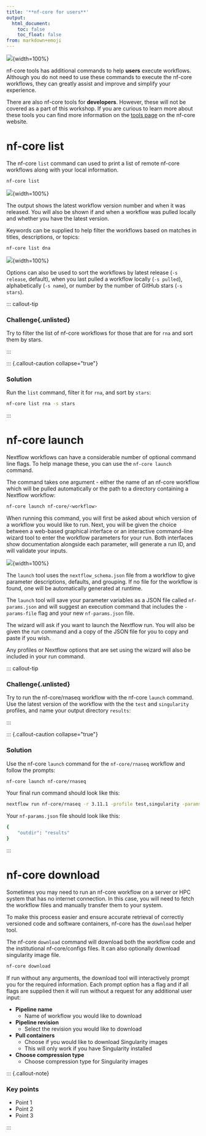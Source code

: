 ```yaml
---
title: '**nf-core for users**'
output:
  html_document:
    toc: false
    toc_float: false
from: markdown+emoji
---
```


![](../figs/1.2_nf-core.png){width=100%}

nf-core tools has additional commands to help **users** execute workflows. Although you do not need to use these commands to execute the nf-core workflows, they can greatly assist and improve and simplify your experience.

There are also nf-core tools for **developers**. However, these will not be covered as a part of this workshop. If you are curious to learn more about these tools you can find more information on the [tools page](https://nf-co.re/tools/) on the nf-core website.

# nf-core list

The nf-core `list` command can used to print a list of remote nf-core workflows along with your local information.

```bash
nf-core list
```

![](../figs/1.4_nf-corelist.svg){width=100%}

The output shows the latest workflow version number and when it was released. You will also be shown if and when a workflow was pulled locally and whether you have the latest version.

Keywords can be supplied to help filter the workflows based on matches in titles, descriptions, or topics:

```bash
nf-core list dna
```

![](../figs/1.4_nf-corelist-dna.svg){width=100%}

Options can also be used to sort the workflows by latest release (`-s release`, default), when you last pulled a workflow locally (`-s pulled`), alphabetically (`-s name`), or number by the number of GitHub stars (`-s stars`).

::: callout-tip

### **Challenge**{.unlisted}

Try to filter the list of nf-core workflows for those that are for `rna` and sort them by stars.

:::

::: {.callout-caution collapse="true"}

### Solution

Run the `list` command, filter it for `rna`, and sort by `stars`:

```bash
nf-core list rna -s stars
```

:::

# nf-core launch

Nextflow workflows can have a considerable number of optional command line flags. To help manage these, you can use the `nf-core launch` command.

The command takes one argument - either the name of an nf-core workflow which will be pulled automatically or the path to a directory containing a Nextflow workflow:

```bash
nf-core launch nf-core/<workflow>
```

When running this command, you will first be asked about which version of a workflow you would like to run. Next, you will be given the choice between a web-based graphical interface or an interactive command-line wizard tool to enter the workflow parameters for your run. Both interfaces show documentation alongside each parameter, will generate a run ID, and will validate your inputs.

![](../figs/1.4_wizard.excalidraw.png){width=100%}

The `launch` tool uses the `nextflow_schema.json` file from a workflow to give parameter descriptions, defaults, and grouping. If no file for the workflow is found, one will be automatically generated at runtime.

The `launch` tool will save your parameter variables as a JSON file called `nf-params.json` and will suggest an execution command that includes the `-params-file` flag and your new `nf-params.json` file.

The wizard will ask if you want to launch the Nextflow run. You will also be given the run command and a copy of the JSON file for you to copy and paste if you wish.

Any profiles or Nextflow options that are set using the wizard will also be included in your run command.

::: callout-tip

### **Challenge**{.unlisted}

Try to run the nf-core/rnaseq workflow with the nf-core `launch` command. Use the latest version of the workflow with the the `test` and `singularity` profiles, and name your output directory `results`:

:::

::: {.callout-caution collapse="true"}

### Solution

Use the nf-core `launch` command for the `nf-core/rnaseq` workflow and follow the prompts:

```bash
nf-core launch nf-core/rnaseq
```

Your final run command should look like this:

```bash
nextflow run nf-core/rnaseq -r 3.11.1 -profile test,singularity -params-file nf-params.json
```

Your `nf-params.json` file should look like this:

```bash
{
    "outdir": "results"
}
```

:::

# nf-core download

Sometimes you may need to run an nf-core workflow on a server or HPC system that has no internet connection. In this case, you will need to fetch the workflow files and manually transfer them to your system.

To make this process easier and ensure accurate retrieval of correctly versioned code and software containers, nf-core has the `download` helper tool.

The nf-core `download` command will download both the workflow code and the institutional nf-core/configs files. It can also optionally download singularity image file.

```bash
nf-core download
```

If run without any arguments, the download tool will interactively prompt you for the required information. Each prompt option has a flag and if all flags are supplied then it will run without a request for any additional user input:

- **Pipeline name**
  - Name of workflow you would like to download
- **Pipeline revision**
  - Select the revision you would like to download
- **Pull containers**
  - Choose if you would like to download Singularity images
  - This will only work if you have Singularity installed
- **Choose compression type**
  - Choose compression type for Singularity images

::: {.callout-note}

### **Key points**

- Point 1
- Point 2
- Point 3

:::
